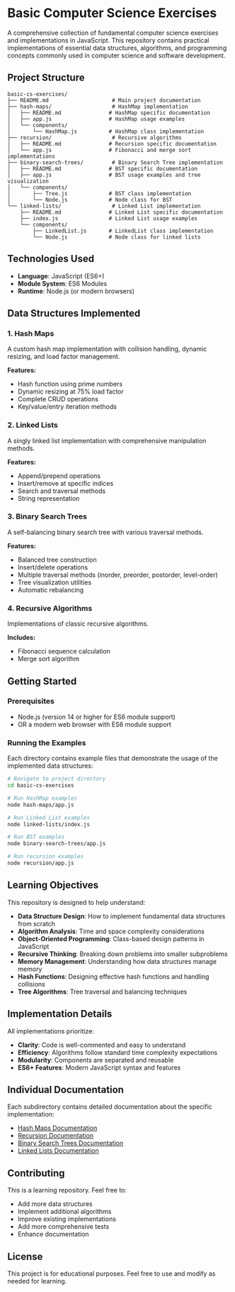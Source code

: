 # Basic Computer Science Exercises

A comprehensive collection of fundamental computer science exercises and implementations in JavaScript. This repository contains practical implementations of essential data structures, algorithms, and programming concepts commonly used in computer science and software development.

## Project Structure

```
basic-cs-exercises/
├── README.md                    # Main project documentation
├── hash-maps/                   # HashMap implementation
│   ├── README.md               # HashMap specific documentation
│   ├── app.js                  # HashMap usage examples
│   └── components/
│       └── HashMap.js          # HashMap class implementation
├── recursion/                   # Recursive algorithms
│   ├── README.md               # Recursion specific documentation
│   └── app.js                  # Fibonacci and merge sort implementations
├── binary-search-trees/         # Binary Search Tree implementation
│   ├── README.md               # BST specific documentation
│   ├── app.js                  # BST usage examples and tree visualization
│   └── components/
│       ├── Tree.js             # BST class implementation
│       └── Node.js             # Node class for BST
└── linked-lists/                # Linked List implementation
    ├── README.md               # Linked List specific documentation
    ├── index.js                # Linked List usage examples
    └── components/
        ├── LinkedList.js       # LinkedList class implementation
        └── Node.js             # Node class for linked lists
```

## Technologies Used

- **Language**: JavaScript (ES6+)
- **Module System**: ES6 Modules
- **Runtime**: Node.js (or modern browsers)

## Data Structures Implemented

### 1. Hash Maps
A custom hash map implementation with collision handling, dynamic resizing, and load factor management.

**Features:**
- Hash function using prime numbers
- Dynamic resizing at 75% load factor
- Complete CRUD operations
- Key/value/entry iteration methods

### 2. Linked Lists
A singly linked list implementation with comprehensive manipulation methods.

**Features:**
- Append/prepend operations
- Insert/remove at specific indices
- Search and traversal methods
- String representation

### 3. Binary Search Trees
A self-balancing binary search tree with various traversal methods.

**Features:**
- Balanced tree construction
- Insert/delete operations
- Multiple traversal methods (inorder, preorder, postorder, level-order)
- Tree visualization utilities
- Automatic rebalancing

### 4. Recursive Algorithms
Implementations of classic recursive algorithms.

**Includes:**
- Fibonacci sequence calculation
- Merge sort algorithm

## Getting Started

### Prerequisites
- Node.js (version 14 or higher for ES6 module support)
- OR a modern web browser with ES6 module support

### Running the Examples

Each directory contains example files that demonstrate the usage of the implemented data structures:

```bash
# Navigate to project directory
cd basic-cs-exercises

# Run HashMap examples
node hash-maps/app.js

# Run Linked List examples
node linked-lists/index.js

# Run BST examples
node binary-search-trees/app.js

# Run recursion examples
node recursion/app.js
```

## Learning Objectives

This repository is designed to help understand:

- **Data Structure Design**: How to implement fundamental data structures from scratch
- **Algorithm Analysis**: Time and space complexity considerations
- **Object-Oriented Programming**: Class-based design patterns in JavaScript
- **Recursive Thinking**: Breaking down problems into smaller subproblems
- **Memory Management**: Understanding how data structures manage memory
- **Hash Functions**: Designing effective hash functions and handling collisions
- **Tree Algorithms**: Tree traversal and balancing techniques

## Implementation Details

All implementations prioritize:
- **Clarity**: Code is well-commented and easy to understand
- **Efficiency**: Algorithms follow standard time complexity expectations
- **Modularity**: Components are separated and reusable
- **ES6+ Features**: Modern JavaScript syntax and features

## Individual Documentation

Each subdirectory contains detailed documentation about the specific implementation:

- [Hash Maps Documentation](./hash-maps/README.md)
- [Recursion Documentation](./recursion/README.md) 
- [Binary Search Trees Documentation](./binary-search-trees/README.md)
- [Linked Lists Documentation](./linked-lists/README.md)

## Contributing

This is a learning repository. Feel free to:
- Add more data structures
- Implement additional algorithms
- Improve existing implementations
- Add more comprehensive tests
- Enhance documentation

## License

This project is for educational purposes. Feel free to use and modify as needed for learning.
